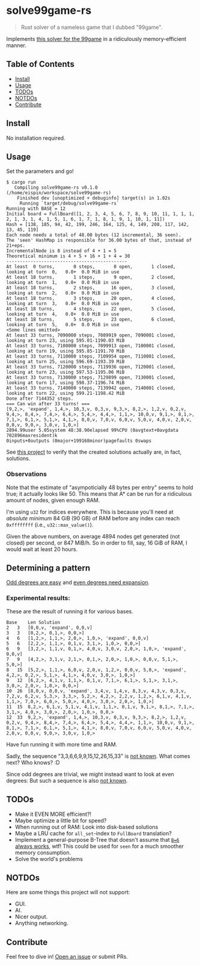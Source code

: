 # solve99game-rs

> Rust solver of a nameless game that I dubbed "99game".

Implements [this solver for the 99game](https://github.com/BenWiederhake/99game/blob/master/solve.py)
in a ridiculously memory-efficient manner.

## Table of Contents

- [Install](#install)
- [Usage](#usage)
- [TODOs](#todos)
- [NOTDOs](#notdos)
- [Contribute](#contribute)

## Install

No installation required.

## Usage

Set the parameters and go!

```
$ cargo run
   Compiling solve99game-rs v0.1.0 (/home/eispin/workspace/solve99game-rs)
    Finished dev [unoptimized + debuginfo] target(s) in 1.02s
     Running `target/debug/solve99game-rs`
Running with BASE = 12
Initial board = FullBoard([1, 2, 3, 4, 5, 6, 7, 8, 9, 10, 11, 1, 1, 1, 2, 1, 3, 1, 4, 1, 5, 1, 6, 1, 7, 1, 8, 1, 9, 1, 10, 1, 11])
Hash = [138, 185, 94, 42, 199, 246, 164, 125, 4, 149, 208, 117, 142, 13, 45, 119]
Each node needs a total of 48.00 bytes (12 incremental, 36 seen).
The 'seen' HashMap is responsible for 36.00 bytes of that, instead of 21+eps.
IncrementalNode is 8 instead of 4 + 1 = 5
Theoretical minimum is 4 + 5 + 16 + 1 + 4 = 30
---------------------------------------------
At least  0 turns,       0 steps,       0 open,       1 closed, looking at turn  0,   0.0+  0.0 MiB in use
At least 18 turns,       1 steps,       9 open,       2 closed, looking at turn  1,   0.0+  0.0 MiB in use
At least 18 turns,       2 steps,      16 open,       3 closed, looking at turn  2,   0.0+  0.0 MiB in use
At least 18 turns,       3 steps,      20 open,       4 closed, looking at turn  3,   0.0+  0.0 MiB in use
At least 18 turns,       4 steps,      22 open,       5 closed, looking at turn  4,   0.0+  0.0 MiB in use
At least 18 turns,       5 steps,      23 open,       6 closed, looking at turn  5,   0.0+  0.0 MiB in use
<Some lines omitted>
At least 33 turns, 7090000 steps, 7089919 open, 7090001 closed, looking at turn 23, using 595.01-1190.03 MiB
At least 33 turns, 7100000 steps, 7099913 open, 7100001 closed, looking at turn 19, using 595.85-1191.70 MiB
At least 33 turns, 7110000 steps, 7109954 open, 7110001 closed, looking at turn 25, using 596.69-1193.39 MiB
At least 33 turns, 7120000 steps, 7119936 open, 7120001 closed, looking at turn 23, using 597.53-1195.06 MiB
At least 33 turns, 7130000 steps, 7129899 open, 7130001 closed, looking at turn 17, using 598.37-1196.74 MiB
At least 33 turns, 7140000 steps, 7139942 open, 7140001 closed, looking at turn 22, using 599.21-1198.42 MiB
Done after 7144352 steps.
=== Can win after 33 turns! ===
[9,2,>, 'expand', 1,4,>, 10,3,v, 0,3,v, 9,3,>, 8,2,>, 1,2,v, 0,2,v, 9,4,>, 8,4,>, 7,4,>, 6,4,>, 5,4,>, 4,4,>, 1,1,>, 10,0,v, 9,1,>, 8,1,>, 7,1,>, 6,1,>, 5,1,>, 4,1,>, 8,0,v, 7,0,v, 6,0,v, 5,0,v, 4,0,v, 2,0,v, 0,0,v, 9,0,>, 3,0,v, 1,0,>]
2894.99user 5.05system 48:38.90elapsed 99%CPU (0avgtext+0avgdata 702896maxresident)k
0inputs+0outputs (0major+199168minor)pagefaults 0swaps
```

See [this project](https://github.com/BenWiederhake/99game) to verify that the created solutions actually are, in fact, solutions.

### Observations

Note that the estimate of "asympoticially 48 bytes per entry" seems to hold true; it actually looks like 50.
This means that A* can be run for a ridiculous amount of nodes, given enough RAM.

I'm using `u32` for indices everywhere.  This is because you'll need
at *absolute minimum* 84 GiB (90 GB) of RAM before any index can reach `0xffffffff`
(i.e., `u32::max_value()`).

Given the above numbers, on average 4894 nodes get generated (not closed) per second, or 847 MiB/h.
So in order to fill, say, 16 GiB of RAM, I would wait at least 20 hours.

## Determining a pattern

[Odd degrees are easy](https://github.com/BenWiederhake/99game#odd-degrees-are-easy) and
[even degrees need expansion](https://github.com/BenWiederhake/99game#even-degrees-need-expansion).

### Experimental results:

These are the result of running it for various bases.

```
Base	Len	Solution
2	3	[0,0,v, 'expand', 0,0,v]
3	3	[0,2,>, 0,1,>, 0,0,>]
4	6	[1,2,>, 1,1,>, 2,0,>, 1,0,>, 'expand', 0,0,v]
5	6	[2,2,>, 1,1,>, 0,1,v, 3,1,>, 1,0,>, 0,0,>]
6	9	[3,2,>, 1,1,v, 0,1,>, 4,0,v, 3,0,v, 2,0,>, 1,0,>, 'expand', 0,0,v]
7	9	[4,2,>, 3,1,v, 2,1,>, 0,1,>, 2,0,>, 1,0,>, 0,0,v, 5,1,>, 5,0,>]
8	15	[5,2,>, 1,1,>, 6,0,v, 2,0,v, 1,2,>, 0,0,v, 5,0,>, 'expand', 4,2,>, 0,2,>, 5,1,>, 4,1,>, 4,0,v, 3,0,>, 1,0,>]
9	12	[6,2,>, 4,1,v, 1,1,>, 0,1,v, 7,1,>, 6,1,>, 5,1,>, 3,1,>, 3,0,>, 2,0,>, 1,0,>, 0,0,>]
10	26	[8,0,v, 0,0,v, 'expand', 3,4,v, 1,4,v, 8,3,v, 4,3,v, 0,3,v, 7,2,v, 6,2,v, 5,3,>, 3,3,>, 5,2,>, 4,2,>, 2,2,v, 1,2,>, 6,1,v, 4,1,v, 1,1,>, 7,0,>, 6,0,>, 5,0,>, 4,0,>, 3,0,>, 2,0,>, 1,0,>]
11	15	8,2,>, 6,1,v, 5,1,v, 4,1,v, 1,1,>, 0,1,v, 9,1,>, 8,1,>, 7,1,>, 3,1,>, 4,0,>, 3,0,>, 2,0,>, 1,0,>, 0,0,>
12	33	9,2,>, 'expand', 1,4,>, 10,3,v, 0,3,v, 9,3,>, 8,2,>, 1,2,v, 0,2,v, 9,4,>, 8,4,>, 7,4,>, 6,4,>, 5,4,>, 4,4,>, 1,1,>, 10,0,v, 9,1,>, 8,1,>, 7,1,>, 6,1,>, 5,1,>, 4,1,>, 8,0,v, 7,0,v, 6,0,v, 5,0,v, 4,0,v, 2,0,v, 0,0,v, 9,0,>, 3,0,v, 1,0,>
```

Have fun running it with more time and RAM.

Sadly, the sequence "3,3,6,6,9,9,15,12,26,15,33" is [not known](https://oeis.org/search?q=3,3,6,6,9,9,15).
What comes next?  Who knows? :D

Since odd degrees are trivial, we might instead want to look at even degrees:
But such a sequence is also [not known](https://oeis.org/search?q=3,6,9,15,26,33).

## TODOs

* Make it EVEN MORE efficient?!
* Maybe optimize a little bit for speed?
* When running out of RAM: Look into disk-based solutions
* Maybe a LRU cache for `all_set`-index to `FullBoard` translation?
* Implement a general-purpose B-Tree that doesn't assume that [`B=6` always works](https://doc.rust-lang.org/src/alloc/collections/btree/node.rs.html#42), wtf!
  This could be used for `seen` for a much smoother memory consumption.
* Solve the world's problems

## NOTDOs

Here are some things this project will not support:
* GUI.
* AI.
* Nicer output.
* Anything networking.

## Contribute

Feel free to dive in! [Open an issue](https://github.com/BenWiederhake/solve99game-rs/issues/new) or submit PRs.
